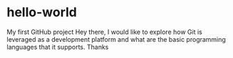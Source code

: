 # hello-world
My first GitHub project
Hey there,
I would like to explore how Git is leveraged as a development platform and what are the basic programming languages that it supports.
Thanks
